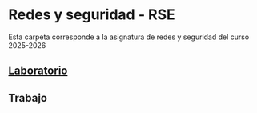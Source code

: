 # Redes y seguridad - RSE
Esta carpeta corresponde a la asignatura de redes y seguridad del curso 2025-2026
## [Laboratorio](./practicas)

## Trabajo